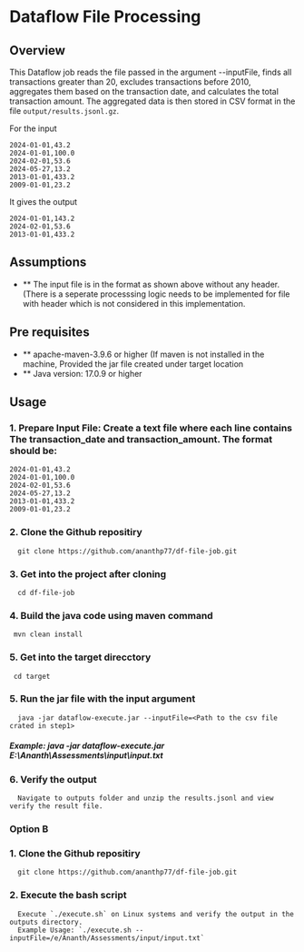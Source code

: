 # Dataflow File Processing

## Overview
This Dataflow job reads the file passed in the argument --inputFile, finds all transactions greater than 20, excludes transactions before 2010, aggregates them based on the transaction date, and calculates the total transaction amount. The aggregated data is then stored in CSV format in the file `output/results.jsonl.gz`.

For the input
```
2024-01-01,43.2
2024-01-01,100.0
2024-02-01,53.6
2024-05-27,13.2
2013-01-01,433.2
2009-01-01,23.2
```

It gives the output
```
2024-01-01,143.2
2024-02-01,53.6
2013-01-01,433.2
```


## Assumptions
- ** The input file is in the format as shown above without any header. (There is a seperate processsing logic needs to be implemented for file with header which is not considered in this implementation.

## Pre requisites
- ** apache-maven-3.9.6 or higher (If maven is not installed in the machine, Provided the jar file created under target location
- ** Java version: 17.0.9 or higher

## Usage

### 1. Prepare Input File: Create a text file where each line contains The transaction_date and transaction_amount. The format should be:
```
2024-01-01,43.2
2024-01-01,100.0
2024-02-01,53.6
2024-05-27,13.2
2013-01-01,433.2
2009-01-01,23.2
```
### 2. Clone the Github repositiry
      git clone https://github.com/ananthp77/df-file-job.git

### 3. Get into the project after cloning
      cd df-file-job

### 4. Build the java code using maven command
     mvn clean install
### 5. Get into the target direcctory
     cd target

### 5. Run the jar file with the input argument 
      java -jar dataflow-execute.jar --inputFile=<Path to the csv file crated in step1>

##### Example: java -jar dataflow-execute.jar E:\Ananth\Assessments\input\input.txt

### 6. Verify the output
	  Navigate to outputs folder and unzip the results.jsonl and view verify the result file.
	  
### Option B

### 1. Clone the Github repositiry
      git clone https://github.com/ananthp77/df-file-job.git
### 2. Execute the bash script
	  Execute `./execute.sh` on Linux systems and verify the output in the outputs directory.
	  Example Usage: `./execute.sh --inputFile=/e/Ananth/Assessments/input/input.txt`